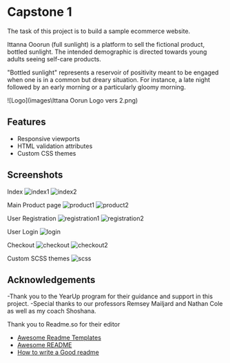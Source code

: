 # Capstone 1

The task of this project is to build a sample ecommerce website.

Ittanna Ooorun (full sunlight) is a platform to sell the fictional product, bottled sunlight. The intended demographic is directed towards young adults seeing self-care products.

"Bottled sunlight" represents a reservoir of positivity meant to be engaged when one is in a common but dreary situation. For instance, a late night followed by an early morning or a particularly gloomy morning.



![Logo](images\Ittana Oorun Logo vers 2.png)

## Features

- Responsive viewports
- HTML validation attributes
- Custom CSS themes


## Screenshots

Index
![index1](https://github.com/EWAjayi/Capstone1/assets/146771903/49e3e437-7606-4f36-83b6-fc1cfccd0af1)
![index2](https://github.com/EWAjayi/Capstone1/assets/146771903/5d870714-c88c-4dec-8d99-9d4d03b18b0f)


Main Product page
![product1](https://github.com/EWAjayi/Capstone1/assets/146771903/f78d1f04-90fa-460e-8649-fabe49be60d4)
![product2](https://github.com/EWAjayi/Capstone1/assets/146771903/cb63f7b2-9221-4de7-980f-a2842015faca)


User Registration
![registration1](https://github.com/EWAjayi/Capstone1/assets/146771903/e3ee9ff2-be1c-4122-945d-c61f00791ba0)
![registration2](https://github.com/EWAjayi/Capstone1/assets/146771903/8ed5771c-683f-4b8c-8b9e-c99605b1cacb)


User Login
![login](https://github.com/EWAjayi/Capstone1/assets/146771903/fb315bf1-e0dd-4747-9345-bf896442fafe)

Checkout
![checkout](https://github.com/EWAjayi/Capstone1/assets/146771903/7b78e79a-0019-41e2-9e1d-a226b62d9c54)
![checkout2](https://github.com/EWAjayi/Capstone1/assets/146771903/1cfdeb72-a6df-4399-9260-a88a724d9eca)



Custom SCSS themes
![scss](https://github.com/EWAjayi/Capstone1/assets/146771903/2991f8a6-be2a-40a6-90a2-7920ab6e369c)



## Acknowledgements

-Thank you to the YearUp program for their guidance and support in this project.
-Special thanks to our professors Remsey Mailjard and Nathan Cole as well as my coach Shoshana.


Thank you to Readme.so for their editor
 - [Awesome Readme Templates](https://awesomeopensource.com/project/elangosundar/awesome-README-templates)
 - [Awesome README](https://github.com/matiassingers/awesome-readme)
 - [How to write a Good readme](https://bulldogjob.com/news/449-how-to-write-a-good-readme-for-your-github-project)


